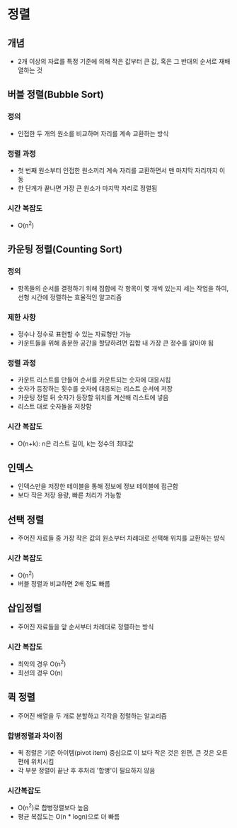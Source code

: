 # 정렬

## 개념

- 2개 이상의 자료를 특정 기준에 의해 작은 값부터 큰 값, 혹은 그 반대의 순서로 재배열하는 것



## 버블 정렬(Bubble Sort)

### 정의

- 인접한 두 개의 원소를 비교하며 자리를 계속 교환하는 방식

### 정렬 과정

- 첫 번째 원소부터 인접한 원소끼리 계속 자리를 교환하면서 맨 마지막 자리까지 이동
- 한 단계가 끝나면 가장 큰 원소가 마지막 자리로 정렬됨

### 시간 복잡도

- O(n<sup>2</sup>)



## 카운팅 정렬(Counting Sort)

### 정의

- 항목들의 순서를 결정하기 위해 집합에 각 항목이 몇 개씩 있는지 세는 작업을 하여, 선형 시간에 정렬하는 효율적인 알고리즘

### 제한 사항

- 정수나 정수로 표현할 수 있는 자료형만 가능
- 카운트들을 위해 충분한 공간을 할당하려면 집합 내 가장 큰 정수를 알아야 됨

### 정렬 과정

- 카운트 리스트를 만들어 순서를 카운트되는 숫자에 대응시킴
- 숫자가 등장하는 횟수를 숫자에 대응되는 리스트 순서에 저장
- 카운팅 정렬 뒤 숫자가 등장할 위치를 계산해 리스트에 넣음
- 리스트 대로 숫자들을 저장함

### 시간 복잡도

- O(n+k): n은 리스트 길이, k는 정수의 최대값



## 인덱스

- 인덱스만을 저장한 테이블을 통해 정보에 정보 테이블에 접근함
- 보다 작은 저장 용량, 빠른 처리가 가능함



## 선택 정렬

- 주어진 자료들 중 가장 작은 값의 원소부터 차례대로 선택해 위치를 교환하는 방식

### 시간 복잡도

- O(n<sup>2</sup>)
- 버블 정렬과 비교하면 2배 정도 빠름



## 삽입정렬

- 주어진 자료들을 앞 순서부터 차례대로 정렬하는 방식

### 시간 복잡도

- 최악의 경우 O(n<sup>2</sup>)
- 최선의 경우 O(n)



## 퀵 정렬

- 주어진 배열을 두 개로 분할하고 각각을 정렬하는 알고리즘

### 합병정렬과 차이점

- 퀵 정렬은 기준 아이템(pivot item) 중심으로 이 보다 작은 것은 왼편, 큰 것은 오른편에 위치시킴
- 각 부분 정렬이 끝난 후 후처리 '합병'이 필요하지 않음

### 시간복잡도

- O(n<sup>2</sup>)로 합병정렬보다 높음
- 평균 복잡도는 O(n * logn)으로 더 빠름